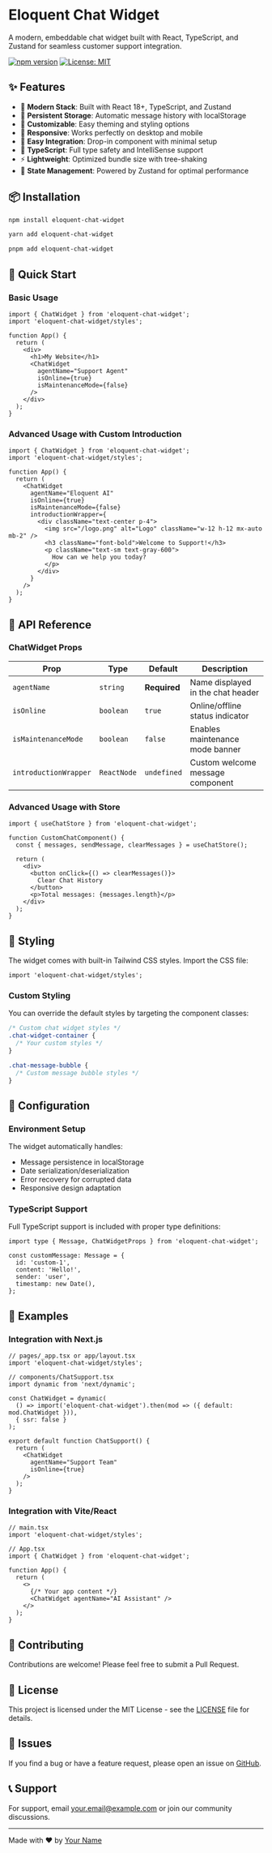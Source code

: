 # Eloquent Chat Widget

A modern, embeddable chat widget built with React, TypeScript, and Zustand for seamless customer support integration.

[![npm version](https://badge.fury.io/js/eloquent-chat-widget.svg)](https://badge.fury.io/js/eloquent-chat-widget)
[![License: MIT](https://img.shields.io/badge/License-MIT-yellow.svg)](https://opensource.org/licenses/MIT)

## ✨ Features

- 🚀 **Modern Stack**: Built with React 18+, TypeScript, and Zustand
- 💾 **Persistent Storage**: Automatic message history with localStorage
- 🎨 **Customizable**: Easy theming and styling options
- 📱 **Responsive**: Works perfectly on desktop and mobile
- 🔧 **Easy Integration**: Drop-in component with minimal setup
- 🎯 **TypeScript**: Full type safety and IntelliSense support
- ⚡ **Lightweight**: Optimized bundle size with tree-shaking
- 🔄 **State Management**: Powered by Zustand for optimal performance

## 📦 Installation

```bash
npm install eloquent-chat-widget
```

```bash
yarn add eloquent-chat-widget
```

```bash
pnpm add eloquent-chat-widget
```

## 🚀 Quick Start

### Basic Usage

```tsx
import { ChatWidget } from 'eloquent-chat-widget';
import 'eloquent-chat-widget/styles';

function App() {
  return (
    <div>
      <h1>My Website</h1>
      <ChatWidget 
        agentName="Support Agent"
        isOnline={true}
        isMaintenanceMode={false}
      />
    </div>
  );
}
```

### Advanced Usage with Custom Introduction

```tsx
import { ChatWidget } from 'eloquent-chat-widget';
import 'eloquent-chat-widget/styles';

function App() {
  return (
    <ChatWidget 
      agentName="Eloquent AI"
      isOnline={true}
      isMaintenanceMode={false}
      introductionWrapper={
        <div className="text-center p-4">
          <img src="/logo.png" alt="Logo" className="w-12 h-12 mx-auto mb-2" />
          <h3 className="font-bold">Welcome to Support!</h3>
          <p className="text-sm text-gray-600">
            How can we help you today?
          </p>
        </div>
      }
    />
  );
}
```

## 📖 API Reference

### ChatWidget Props

| Prop | Type | Default | Description |
|------|------|---------|-------------|
| `agentName` | `string` | **Required** | Name displayed in the chat header |
| `isOnline` | `boolean` | `true` | Online/offline status indicator |
| `isMaintenanceMode` | `boolean` | `false` | Enables maintenance mode banner |
| `introductionWrapper` | `ReactNode` | `undefined` | Custom welcome message component |

### Advanced Usage with Store

```tsx
import { useChatStore } from 'eloquent-chat-widget';

function CustomChatComponent() {
  const { messages, sendMessage, clearMessages } = useChatStore();
  
  return (
    <div>
      <button onClick={() => clearMessages()}>
        Clear Chat History
      </button>
      <p>Total messages: {messages.length}</p>
    </div>
  );
}
```

## 🎨 Styling

The widget comes with built-in Tailwind CSS styles. Import the CSS file:

```tsx
import 'eloquent-chat-widget/styles';
```

### Custom Styling

You can override the default styles by targeting the component classes:

```css
/* Custom chat widget styles */
.chat-widget-container {
  /* Your custom styles */
}

.chat-message-bubble {
  /* Custom message bubble styles */
}
```

## 🔧 Configuration

### Environment Setup

The widget automatically handles:
- Message persistence in localStorage
- Date serialization/deserialization
- Error recovery for corrupted data
- Responsive design adaptation

### TypeScript Support

Full TypeScript support is included with proper type definitions:

```tsx
import type { Message, ChatWidgetProps } from 'eloquent-chat-widget';

const customMessage: Message = {
  id: 'custom-1',
  content: 'Hello!',
  sender: 'user',
  timestamp: new Date(),
};
```

## 🌟 Examples

### Integration with Next.js

```tsx
// pages/_app.tsx or app/layout.tsx
import 'eloquent-chat-widget/styles';

// components/ChatSupport.tsx
import dynamic from 'next/dynamic';

const ChatWidget = dynamic(
  () => import('eloquent-chat-widget').then(mod => ({ default: mod.ChatWidget })),
  { ssr: false }
);

export default function ChatSupport() {
  return (
    <ChatWidget 
      agentName="Support Team"
      isOnline={true}
    />
  );
}
```

### Integration with Vite/React

```tsx
// main.tsx
import 'eloquent-chat-widget/styles';

// App.tsx
import { ChatWidget } from 'eloquent-chat-widget';

function App() {
  return (
    <>
      {/* Your app content */}
      <ChatWidget agentName="AI Assistant" />
    </>
  );
}
```

## 🤝 Contributing

Contributions are welcome! Please feel free to submit a Pull Request.

## 📄 License

This project is licensed under the MIT License - see the [LICENSE](LICENSE) file for details.

## 🐛 Issues

If you find a bug or have a feature request, please open an issue on [GitHub](https://github.com/yourusername/eloquent-chat-widget/issues).

## 📞 Support

For support, email your.email@example.com or join our community discussions.

---

Made with ❤️ by [Your Name](https://github.com/yourusername)
